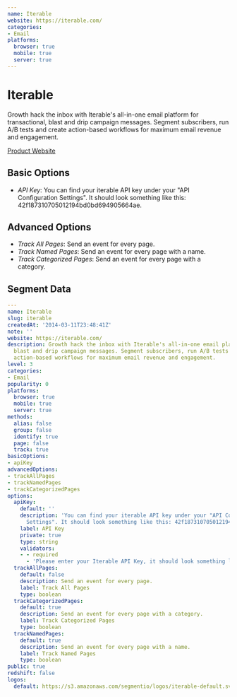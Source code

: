 ```yaml
---
name: Iterable
website: https://iterable.com/
categories:
- Email
platforms:
  browser: true
  mobile: true
  server: true
---
```


# Iterable

Growth hack the inbox with Iterable's all-in-one email platform for transactional, blast and drip campaign messages. Segment subscribers, run A/B tests and create action-based workflows for maximum email revenue and engagement.

[Product Website](https://iterable.com/)

## Basic Options

- *API Key*: You can find your iterable API key under your "API Configuration Settings". It should look something like this: 42f187310705012194bd0bd694905664ae.

## Advanced Options

- *Track All Pages*: Send an event for every page.
- *Track Named Pages*: Send an event for every page with a name.
- *Track Categorized Pages*: Send an event for every page with a category.

## Segment Data
```yaml
---
name: Iterable
slug: iterable
createdAt: '2014-03-11T23:48:41Z'
note: ''
website: https://iterable.com/
description: Growth hack the inbox with Iterable's all-in-one email platform for transactional,
  blast and drip campaign messages. Segment subscribers, run A/B tests and create
  action-based workflows for maximum email revenue and engagement.
level: 3
categories:
- Email
popularity: 0
platforms:
  browser: true
  mobile: true
  server: true
methods:
  alias: false
  group: false
  identify: true
  page: false
  track: true
basicOptions:
- apiKey
advancedOptions:
- trackAllPages
- trackNamedPages
- trackCategorizedPages
options:
  apiKey:
    default: ''
    description: 'You can find your iterable API key under your "API Configuration
      Settings". It should look something like this: 42f187310705012194bd0bd694905664ae.'
    label: API Key
    private: true
    type: string
    validators:
    - - required
      - 'Please enter your Iterable API Key, it should look something like this: 42f187310705012194bd0bd694905664ae'
  trackAllPages:
    default: false
    description: Send an event for every page.
    label: Track All Pages
    type: boolean
  trackCategorizedPages:
    default: true
    description: Send an event for every page with a category.
    label: Track Categorized Pages
    type: boolean
  trackNamedPages:
    default: true
    description: Send an event for every page with a name.
    label: Track Named Pages
    type: boolean
public: true
redshift: false
logos:
  default: https://s3.amazonaws.com/segmentio/logos/iterable-default.svg

```

